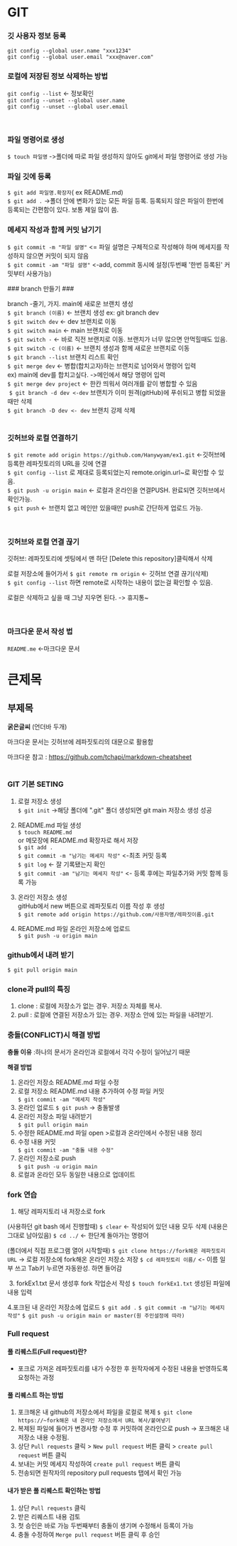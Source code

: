# GIT #

### 깃 사용자 정보 등록 ###

`git config --global user.name "xxx1234"`<br>
`git config --global user.email "xxx@naver.com"`<br>


### 로컬에 저장된 정보 삭제하는 방법 ###

`git config --list` <- 정보확인<br>
`git config --unset --global user.name`<br>
`git config --unset --global user.email`<br>

​
### 파일 명령어로 생성 ###

`$ touch 파일명` ->폴더에 따로 파일 생성하지 않아도 git에서 파일 명령어로 생성 가능<br>


### 파일 깃에 등록 ###

`$ git add 파일명.확장자`( ex README.md)<br>
`$ git add .` ->폴더 안에 변화가 있는 모든 파일 등록. 등록되지 않은 파일이 한번에 등록되는 간편함이 있다. 보통 제일 많이 씀.<br>


### 메세지 작성과 함께 커밋 남기기 ###

`$ git commit -m "파일 설명"` <= 파일 설명은 구체적으로 작성해야 하며 메세지를 작성하지 않으면 커밋이 되지 않음<br>
`$ git commit -am "파일 설명"` <-add, commit 동시에 설정(두번째 '한번 등록된' 커밋부터 사용가능)<br>



​### branch 만들기 ###

branch -줄기, 가지. main에 새로운 브랜치 생성<br>
`$ git branch (이름)` <- 브랜치 생성 ex: git branch dev<br>
`$ git switch dev` <- dev 브랜치로 이동<br>
`$ git switch main` <- main 브랜치로 이동<br>
`$ git switch -` <- 바로 직전 브랜치로 이동. 브랜치가 너무 많으면 안먹힐때도 있음.<br>
`$ git switch -c (이름)` <- 브랜치 생성과 함께 새로운 브랜치로 이동<br>
​
`$ git branch --list` 브랜치 리스트 확인<br>
`$ git merge dev` <- 병합(합치고자)하는 브랜치로 넘어와서 명령어 입력<br>
ex) main에 dev를 합치고싶다. ->메인에서 해당 명령어 입력<br>
`$ git merge dev project` <- 한칸 띄워서 여러개를 같이 병합할 수 있음<br>
​
`$ git branch -d dev <-dev` 브랜치가 이미 원격(gitHub)에 푸쉬되고 병합 되었을때만 삭제<br>
`$ git branch -D dev <- dev` 브랜치 강제 삭제<br>
​

### 깃허브와 로컬 연결하기 ###

`$ git remote add origin https://github.com/Hanywyam/ex1.git` <-깃허브에 등록한 레파짓토리의 URL을 깃에 연결<br>
`$ git config --list` 로 제대로 등록되었는지 remote.origin.url~로 확인할 수 있음.<br>
`$ git push -u origin main`  <- 로컬과 온라인을 연결PUSH. 완료되면 깃허브에서 확인가능.<br>
`$ git push` <- 브랜치 없고 메인만 있을때만 push로 간단하게 업로드 가능.<br>

​

### 깃허브와 로컬 연결 끊기 ###

깃허브: 레파짓토리에 셋팅에서 맨 하단 [Delete this repository]클릭해서 삭제<br>

로컬 저장소에 들어가서
`$ git remote rm origin` <- 깃허브 연결 끊기(삭제)<br>
`$ git config --list` 하면 remote로 시작하는 내용이 없는걸 확인할 수 있음.<br>

​로컬은 삭제하고 싶을 때 그냥 지우면 된다. -> 휴지통~ <br>

​

### 마크다운 문서 작성 법 ###

`README.me` <-마크다운 문서<br>

# 큰제목 #

## 부제목 ##

__굵은글씨__ (언더바 두개)

마크다운 문서는 깃허브에 레파짓토리의 대문으로 활용함<br>

마크다운 참고 : https://github.com/tchapi/markdown-cheatsheet <br>
​



### GIT 기본 SETING ###

1. 로컬 저장소 생성<br>
`$ git init` ->해당 폴더에 ".git" 폴더 생성되면 git main 저장소 생성 성공<br>

2. README.md 파일 생성<br>
`$ touch README.md`<br>
or 메모장에 README.md 확장자로 해서 저장<br>
`$ git add .`<br>
`$ git commit -m "남기는 메세지 작성"` <-최초 커밋 등록<br>
`$ git log` <- 잘 기록됐는지 확인<br>
`$ git commit -am "남기는 메세지 작성"` <- 등록 후에는 파일추가와 커밋 함께 등록 가능<br>

3. 온라인 저장소 생성<br>
gitHub에서 new 버튼으로 레파짓토리 이름 작성 후 생성<br>
`$ git remote add origin https://github.com/사용자명/레파짓이름.git`<br>

4. README.md 파일 온라인 저장소에 업로드<br>
`$ git push -u origin main`<br>

### github에서 내려 받기 ###
`$ git pull origin main`

### clone과 pull의 특징 ###

1. clone : 로컬에 저장소가 없는 경우. 저장소 자체를 복사.
2. pull : 로컬에 연결된 저장소가 있는 경우. 저장소 안에 있는 파일을 내려받기.

### 충돌(CONFLICT)시 해결 방법 ###
__충돌 이유__
:하나의 문서가 온라인과 로컬에서 각각 수정이 일어났기 때문<br>

__해결 방법__
1. 온라인 저장소 README.md 파일 수정<br>
2. 로컬 저장소 README.md 내용 추가하여 수정 파일 커밋<br>
`$ git commit -am "메세지 작성"`<br>
3. 온라인 업로드 `$ git push` -> 충돌발생<br>
4. 온라인 저장소 파일 내려받기<br>
`$ git pull origin main`<br>
5. 수정한 README.md 파일 open >로컬과 온라인에서 수정된 내용 정리<br>
6. 수정 내용 커밋<br>
`$ git commit -am "충돌 내용 수정"`<br>
7. 온라인 저장소로 push<br>
`$ git push -u origin main`<br>
8. 로컬과 온라인 모두 동일한 내용으로 업데이트<br>

### fork 연습 ###


1. 해당 레파지토리 내 저장소로 fork

(사용하던 git bash 에서 진행할때)
`$ clear` <- 작성되어 있던 내용 모두 삭제 (내용은 그대로 남아있음)
`$ cd ../` <- 한단계 돌아가는 명령어

(폴더에서 직접 프로그램 열어 시작할때)
`$ git clone https://fork해온 레파짓토리 URL` -> 로컬 저장소에 fork해온 온라인 저장소 저장
`$ cd 레파짓토리 이름/` <- 이름 일부 쓰고 Tab키 누르면 자동완성. 하면 들어감

﻿
3. forkEx1.txt 문서 생성후 fork 작업순서 작성
`$ touch forkEx1.txt`
생성된 파일에 내용 입력

4.포크된 내 온라인 저장소에 업로드
`$ git add .`
`$ git commit -m "남기는 메세지 작성"`
`$ git push -u origin main or master(원 주인설정에 따라)`



### Full request ###
#### 풀 리퀘스트(Full request)란? ####
* 포크로 가져온 레파짓토리를 내가 수정한 후 원작자에게 수정된 내용을 반영하도록 요청하는 과정

#### 풀 리퀘스트 하는 방법 ####
1. 포크해온 내 github의 저장소에서 파일을 로컬로 복제
`$ git clone ﻿https://~fork해온 내 온라인 저장소에서 URL 복사/붙여넣기`
2. 복제된 파일에 들어가 변경사항 수정 후 커밋하여 온라인으로 push -> 포크해온 내 저장소 내용 수정됨.
3. 상단 `Pull requests` 클릭 > `New pull request` 버튼 클릭 > `create pull request` 버튼 클릭
4. 보내는 커밋 메세지 작성하여 `create pull request` 버튼 클릭
5. 전송되면 원작자의 repository pull requests 탭에서 확인 가능

#### 내가 받은 풀 리퀘스트 확인하는 방법 ####
1. 상단 `Pull requests` 클릭
2. 받은 리퀘스트 내용 검토
3. 첫 승인은 바로 가능 두번째부터 충돌이 생기며 수정해서 등록이 가능
4. 충돌 수정하여 `Merge pull request` 버튼 클릭 후 승인